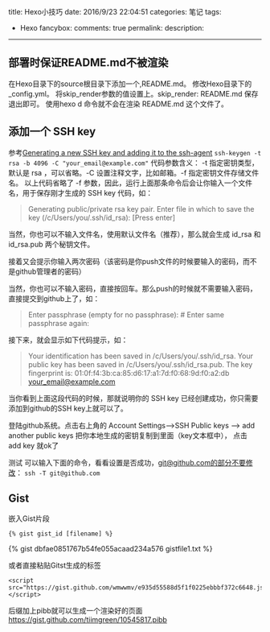 title: Hexo小技巧
date: 2016/9/23 22:04:51
categories: 笔记
tags:
- Hexo
fancybox:
comments: true
permalink:
description:
---
## 部署时保证README.md不被渲染
在Hexo目录下的source根目录下添加一个,README.md。
修改Hexo目录下的_config.yml。
将skip_render参数的值设置上。skip_render: README.md
保存退出即可。
使用hexo d 命令就不会在渲染 README.md 这个文件了。

<!-- more -->

## 添加一个 SSH key
参考[Generating a new SSH key and adding it to the ssh-agent](https://help.github.com/articles/generating-a-new-ssh-key-and-adding-it-to-the-ssh-agent/)
`ssh-keygen -t rsa -b 4096 -C "your_email@example.com"`
代码参数含义：
-t 指定密钥类型，默认是 rsa ，可以省略。-C 设置注释文字，比如邮箱。-f 指定密钥文件存储文件名。
以上代码省略了 -f 参数，因此，运行上面那条命令后会让你输入一个文件名，用于保存刚才生成的 SSH key 代码，如：
>Generating public/private rsa key pair.
Enter file in which to save the key (/c/Users/you/.ssh/id_rsa): [Press enter]

当然，你也可以不输入文件名，使用默认文件名（推荐），那么就会生成 id_rsa 和 id_rsa.pub 两个秘钥文件。

接着又会提示你输入两次密码（该密码是你push文件的时候要输入的密码，而不是github管理者的密码）

当然，你也可以不输入密码，直接按回车。那么push的时候就不需要输入密码，直接提交到github上了，如：

>Enter passphrase (empty for no passphrase): # Enter same passphrase again:

接下来，就会显示如下代码提示，如：
>Your identification has been saved in /c/Users/you/.ssh/id_rsa.
Your public key has been saved in /c/Users/you/.ssh/id_rsa.pub.
The key fingerprint is:
01:0f:f4:3b:ca:85:d6:17:a1:7d:f0:68:9d:f0:a2:db your_email@example.com


当你看到上面这段代码的时候，那就说明你的 SSH key 已经创建成功，你只需要添加到github的SSH key上就可以了。

登陆github系统。点击右上角的 Account Settings—->SSH Public keys —-> add another public keys
把你本地生成的密钥复制到里面（key文本框中）， 点击 add key 就ok了

测试
可以输入下面的命令，看看设置是否成功，git@github.com的部分不要修改：
`ssh -T git@github.com`

## Gist

嵌入Gist片段
```
{% gist gist_id [filename] %}
```

{% gist dbfae0851767b54fe055acaad234a576 gistfile1.txt %}

或者直接粘贴Gitst生成的标签
```
<script src="https://gist.github.com/wmwwmv/e935d55588d5f1f0225ebbbf372c6648.js"></script>
```
<script src="https://gist.github.com/wmwwmv/e935d55588d5f1f0225ebbbf372c6648.js"></script>
后缀加上pibb就可以生成一个渲染好的页面
https://gist.github.com/tiimgreen/10545817.pibb

